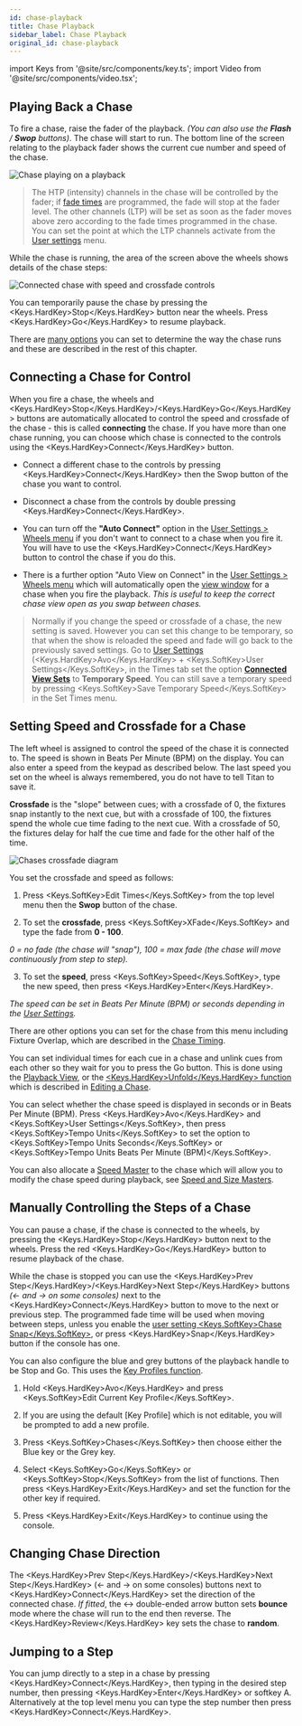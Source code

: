 ```yaml
---
id: chase-playback
title: Chase Playback
sidebar_label: Chase Playback
original_id: chase-playback
---
```


import Keys from '@site/src/components/key.ts';
import Video from '@site/src/components/video.tsx';

Playing Back a Chase
--------------------

To fire a chase, raise the fader of the playback. *(You can also use the
<strong>Flash</strong> / <strong>Swop</strong> buttons)*. The chase will start to run. The bottom line of the
screen relating to the playback fader shows the current cue number and
speed of the chase.

![Chase playing on a playback](/docs/images/Chase-playing-on-a-playback.png)

> The HTP (intensity) channels in the chase will be controlled by the
    fader; if [fade times](chase-timing.md) are programmed, the fade will stop at the fader
    level. The other channels (LTP) will be set as soon as the fader
    moves above zero according to the fade times programmed in the
    chase. You can set the point at which the LTP channels activate from
    the [User settings](../system-settings/user-settings.md) menu.

While the chase is running, the area of the screen above the wheels
shows details of the chase steps:

![Connected chase with speed and crossfade controls](/docs/images/Connected-chase-with-speed-and-crossfade-controls.png)

You can temporarily pause the chase by pressing the <Keys.HardKey>Stop</Keys.HardKey> button near
the wheels. Press <Keys.HardKey>Go</Keys.HardKey> to resume playback.

There are [many options](chase-options.md) you can set to determine the way the chase runs
and these are described in the rest of this chapter.

Connecting a Chase for Control
------------------------------

When you fire a chase, the wheels and <Keys.HardKey>Stop</Keys.HardKey>/<Keys.HardKey>Go</Keys.HardKey> buttons are automatically
allocated to control the speed and crossfade of the chase - this is
called <strong>connecting</strong> the chase. If you have more than one chase running,
you can choose which chase is connected to the controls using the
<Keys.HardKey>Connect</Keys.HardKey> button.

-   Connect a different chase to the controls by pressing <Keys.HardKey>Connect</Keys.HardKey>
    then the Swop button of the chase you want to control.

-   Disconnect a chase from the controls by double pressing <Keys.HardKey>Connect</Keys.HardKey>.

-   You can turn off the <strong>"Auto Connect"</strong> option in the
    [User Settings > Wheels menu](../system-settings/user-settings.md#auto-connect)
    if you don't want to connect to a chase when
    you fire it. You will have to use the <Keys.HardKey>Connect</Keys.HardKey> button to control
    the chase if you do this.

-   There is a further option "Auto View on Connect" in the
    [User Settings > Wheels menu](../system-settings/user-settings.md#auto-view-on-connect)
    which will automatically open the
    [view window](editing-a-chase.md#opening-a-chase-for-editing)
    for a chase when you fire the playback. *This is useful to keep the
    correct chase view open as you swap between chases.*

> Normally if you change the speed or crossfade of a chase, the new
    setting is saved. However you can set this change to be temporary,
    so that when the show is reloaded the speed and fade will go back to
    the previously saved settings. Go to [User Settings](../system-settings/user-settings.md)
    (<Keys.HardKey>Avo</Keys.HardKey> + <Keys.SoftKey>User
    Settings</Keys.SoftKey>, in the Times tab set the option <strong>[Connected View Sets](../system-settings/user-settings.md#connected-view-sets)</strong> to
    <strong>Temporary Speed</strong>. You can still save a temporary speed by pressing
    <Keys.SoftKey>Save Temporary Speed</Keys.SoftKey> in the Set Times menu.

Setting Speed and Crossfade for a Chase
---------------------------------------

The left wheel is assigned to control the speed of the chase it is
connected to. The speed is shown in Beats Per Minute (BPM) on the
display. You can also enter a speed from the keypad as described below.
The last speed you set on the wheel is always remembered, you do not
have to tell Titan to save it.

<strong>Crossfade</strong> is the "slope" between cues; with a crossfade of 0, the
fixtures snap instantly to the next cue, but with a crossfade of 100,
the fixtures spend the whole cue time fading to the next cue. With a
crossfade of 50, the fixtures delay for half the cue time and fade for
the other half of the time.

![Chases crossfade diagram](/docs/images/Chases-crossfade-diagram.png)

You set the crossfade and speed as follows:

1. Press <Keys.SoftKey>Edit Times</Keys.SoftKey> from the top level menu then the <strong>Swop</strong> button of
the chase.

2. To set the <strong>crossfade</strong>, press <Keys.SoftKey>XFade</Keys.SoftKey> and type the fade from <strong>0 - 100</strong>.


*0 = no fade (the chase will "snap"), 100 = max fade (the chase will
move continuously from step to step).*

3. To set the <strong>speed</strong>, press <Keys.SoftKey>Speed</Keys.SoftKey>, type the new speed, then press
<Keys.HardKey>Enter</Keys.HardKey>.


*The speed can be set in Beats Per Minute (BPM) or seconds
depending in the [User Settings](../system-settings/user-settings.md).*

There are other options you can set for the chase from this menu
including Fixture Overlap, which are described in the [Chase Timing](chase-timing.md).

You can set individual times for each cue in a chase and unlink cues
from each other so they wait for you to press the Go button. This is
done using the [Playback View](editing-a-chase.md#opening-a-chase-for-editing),
or the [<Keys.HardKey>Unfold</Keys.HardKey> function](editing-a-chase.md#editing-a-chase-using-unfold) which is
described in [Editing a Chase](editing-a-chase.md).

You can select whether the chase speed is displayed in seconds or in
Beats Per Minute (BPM). Press <Keys.HardKey>Avo</Keys.HardKey> and <Keys.SoftKey>User Settings</Keys.SoftKey>, then press
<Keys.SoftKey>Tempo Units</Keys.SoftKey> to set the option to <Keys.SoftKey>Tempo Units Seconds</Keys.SoftKey> or <Keys.SoftKey>Tempo
Units Beats Per Minute (BPM)</Keys.SoftKey>.

You can also allocate a [Speed Master](../running-the-show/playback-controls.md#speed-and-size-masters)
to the chase which will allow you
to modify the chase speed during playback, see
[Speed and Size Masters](../running-the-show/playback-controls.md#speed-and-size-masters).

Manually Controlling the Steps of a Chase
-----------------------------------------

You can pause a chase, if the chase is connected to the wheels, by
pressing the <Keys.HardKey>Stop</Keys.HardKey> button next to the wheels. Press the red <Keys.HardKey>Go</Keys.HardKey> button
to resume playback of the chase.

While the chase is stopped you can use the <Keys.HardKey>Prev Step</Keys.HardKey>/<Keys.HardKey>Next Step</Keys.HardKey>
buttons *(← and → on some consoles)* next to the <Keys.HardKey>Connect</Keys.HardKey> button to
move to the next or previous step. The programmed fade time will be used
when moving between steps, unless you enable the [user setting <Keys.SoftKey>Chase
Snap</Keys.SoftKey>](../system-settings/user-settings.md#chase-snap), or press <Keys.HardKey>Snap</Keys.HardKey> button if the console has one.

You can also configure the blue and grey buttons of the playback handle
to be Stop and Go. This uses the [Key Profiles function](../system-settings/key-profiles.md).

1. Hold <Keys.HardKey>Avo</Keys.HardKey> and press <Keys.SoftKey>Edit Current Key Profile</Keys.SoftKey>.

2. If you are using the default [Key Profile] which is not editable, you
will be prompted to add a new profile.

3. Press <Keys.SoftKey>Chases</Keys.SoftKey> then choose either the Blue key or the Grey key.

4. Select <Keys.SoftKey>Go</Keys.SoftKey> or <Keys.SoftKey>Stop</Keys.SoftKey> from the list of functions. Then press <Keys.HardKey>Exit</Keys.HardKey>
and set the function for the other key if required.

5. Press <Keys.HardKey>Exit</Keys.HardKey> to continue using the console.

Changing Chase Direction
------------------------

The <Keys.HardKey>Prev Step</Keys.HardKey>/<Keys.HardKey>Next Step</Keys.HardKey> (← and → on some consoles) buttons next
to <Keys.HardKey>Connect</Keys.HardKey> set the direction of the connected chase. *If fitted*, the
↔ double-ended arrow button sets <strong>bounce</strong> mode where the chase will run to
the end then reverse. The <Keys.HardKey>Review</Keys.HardKey> key sets the chase to <strong>random</strong>.

Jumping to a Step
-----------------

You can jump directly to a step in a chase by pressing <Keys.HardKey>Connect</Keys.HardKey>, then
typing in the desired step number, then pressing <Keys.HardKey>Enter</Keys.HardKey> or softkey A.
Alternatively at the top level menu you can type the step number then
press <Keys.HardKey>Connect</Keys.HardKey>.